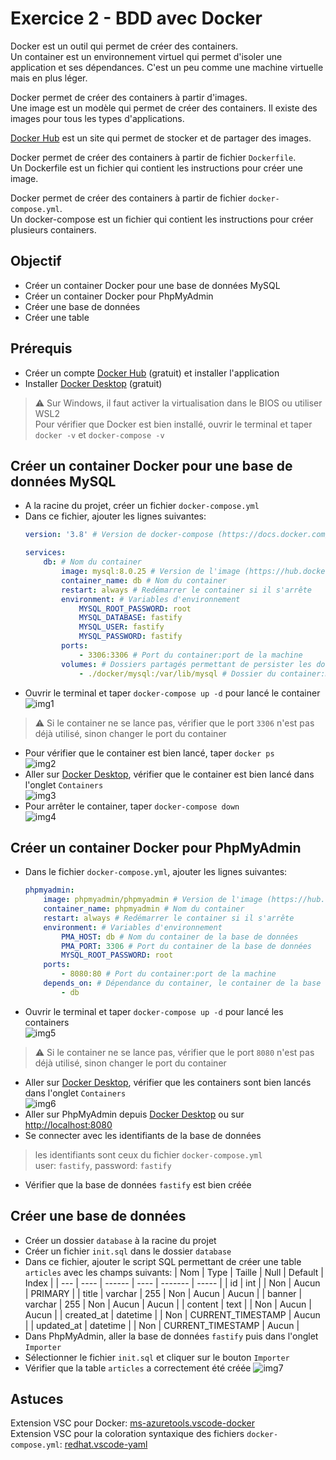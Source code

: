# Exercice 2 - BDD avec Docker
Docker est un outil qui permet de créer des containers. <br/>
Un container est un environnement virtuel qui permet d'isoler une application et ses dépendances. C'est un peu comme une machine virtuelle mais en plus léger. <br/>

Docker permet de créer des containers à partir d'images.<br/>
Une image est un modèle qui permet de créer des containers. Il existe des images pour tous les types d'applications. <br/>

[Docker Hub](https://hub.docker.com/) est un site qui permet de stocker et de partager des images. <br/>

Docker permet de créer des containers à partir de fichier `Dockerfile`. <br/>
Un Dockerfile est un fichier qui contient les instructions pour créer une image. <br/>

Docker permet de créer des containers à partir de fichier `docker-compose.yml`. <br/>
Un docker-compose est un fichier qui contient les instructions pour créer plusieurs containers. <br/>

## Objectif
- Créer un container Docker pour une base de données MySQL
- Créer un container Docker pour PhpMyAdmin
- Créer une base de données
- Créer une table

## Prérequis
- Créer un compte [Docker Hub](https://hub.docker.com/) (gratuit) et installer l'application
- Installer [Docker Desktop](https://www.docker.com/products/docker-desktop) (gratuit)
> :warning: Sur Windows, il faut activer la virtualisation dans le BIOS ou utiliser WSL2 <br/>
> Pour vérifier que Docker est bien installé, ouvrir le terminal et taper `docker -v` et `docker-compose -v`

## Créer un container Docker pour une base de données MySQL
- A la racine du projet, créer un fichier `docker-compose.yml`
- Dans ce fichier, ajouter les lignes suivantes:
    ```yml
    version: '3.8' # Version de docker-compose (https://docs.docker.com/compose/compose-file/compose-versioning/)

    services:
        db: # Nom du container
            image: mysql:8.0.25 # Version de l'image (https://hub.docker.com/_/mysql)
            container_name: db # Nom du container
            restart: always # Redémarrer le container si il s'arrête
            environment: # Variables d'environnement
                MYSQL_ROOT_PASSWORD: root
                MYSQL_DATABASE: fastify
                MYSQL_USER: fastify
                MYSQL_PASSWORD: fastify
            ports:
                - 3306:3306 # Port du container:port de la machine
            volumes: # Dossiers partagés permettant de persister les données en dehors du container
                - ./docker/mysql:/var/lib/mysql # Dossier du container:Dossier de la machine
    ```
- Ouvrir le terminal et taper `docker-compose up -d` pour lancé le container <br/>
![img1](https://raw.githubusercontent.com/kbrdn1/fastify-api-exo/main/assets/2/mysql-container/docker-compose-up.png)
> :warning: Si le container ne se lance pas, vérifier que le port `3306` n'est pas déjà utilisé, sinon changer le port du container
- Pour vérifier que le container est bien lancé, taper `docker ps` <br/>
![img2](https://raw.githubusercontent.com/kbrdn1/fastify-api-exo/main/assets/2/mysql-container/docker-ps.png)
- Aller sur [Docker Desktop](https://www.docker.com/products/docker-desktop), vérifier que le container est bien lancé dans l'onglet `Containers` <br/>
![img3](https://raw.githubusercontent.com/kbrdn1/fastify-api-exo/main/assets/2/mysql-container/docker-containers-tab.png)
- Pour arrêter le container, taper `docker-compose down` <br/>
![img4](https://raw.githubusercontent.com/kbrdn1/fastify-api-exo/main/assets/2/mysql-container/docker-compose-down.png)

## Créer un container Docker pour PhpMyAdmin
- Dans le fichier `docker-compose.yml`, ajouter les lignes suivantes:
    ```yml
    phpmyadmin:
        image: phpmyadmin/phpmyadmin # Version de l'image (https://hub.docker.com/r/phpmyadmin/phpmyadmin)
        container_name: phpmyadmin # Nom du container
        restart: always # Redémarrer le container si il s'arrête
        environment: # Variables d'environnement
            PMA_HOST: db # Nom du container de la base de données
            PMA_PORT: 3306 # Port du container de la base de données
            MYSQL_ROOT_PASSWORD: root
        ports:
            - 8080:80 # Port du container:port de la machine
        depends_on: # Dépendance du container, le container de la base de données doit être lancé avant
            - db
    ```
- Ouvrir le terminal et taper `docker-compose up -d` pour lancé les containers <br/>
![img5](https://raw.githubusercontent.com/kbrdn1/fastify-api-exo/main/assets/2/mysql-container/docker-compose-up.png)
> :warning: Si le container ne se lance pas, vérifier que le port `8080` n'est pas déjà utilisé, sinon changer le port du container
- Aller sur [Docker Desktop](https://www.docker.com/products/docker-desktop), vérifier que les containers sont bien lancés dans l'onglet `Containers` <br/>
![img6](https://raw.githubusercontent.com/kbrdn1/fastify-api-exo/main/assets/2/mysql-container/docker-containers-tab.png)
- Aller sur PhpMyAdmin depuis [Docker Desktop](https://www.docker.com/products/docker-desktop) ou sur [http://localhost:8080](http://localhost:8080)
- Se connecter avec les identifiants de la base de données
> les identifiants sont ceux du fichier `docker-compose.yml` <br/> user: `fastify`, password: `fastify`
- Vérifier que la base de données `fastify` est bien créée

## Créer une base de données
- Créer un dossier `database` à la racine du projet
- Créer un fichier `init.sql` dans le dossier `database`
- Dans ce fichier, ajouter le script SQL permettant de créer une table `articles` avec les champs suivants:
    | Nom | Type | Taille | Null | Default | Index |
    | --- | ---- | ------ | ---- | ------- | ----- |
    | id | int |  | Non | Aucun | PRIMARY |
    | title | varchar | 255 | Non | Aucun | Aucun |
    | banner | varchar | 255 | Non | Aucun | Aucun |
    | content | text |  | Non | Aucun | Aucun |
    | created_at | datetime |  | Non | CURRENT_TIMESTAMP | Aucun |
    | updated_at | datetime |  | Non | CURRENT_TIMESTAMP | Aucun |
- Dans PhpMyAdmin, aller la base de données `fastify` puis dans l'onglet `Importer`
- Sélectionner le fichier `init.sql` et cliquer sur le bouton `Importer`
- Vérifier que la table `articles` a correctement été créée
![img7](https://raw.githubusercontent.com/kbrdn1/fastify-api-exo/main/assets/2/pma-container/pma-articles-table.png)

## Astuces
Extension VSC pour Docker: [ms-azuretools.vscode-docker](https://marketplace.visualstudio.com/items?itemName=ms-azuretools.vscode-docker) <br/>
Extension VSC pour la coloration syntaxique des fichiers `docker-compose.yml`: [redhat.vscode-yaml](https://marketplace.visualstudio.com/items?itemName=redhat.vscode-yaml) <br/>